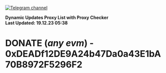 [![Telegram channel](https://img.shields.io/endpoint?url=https://runkit.io/damiankrawczyk/telegram-badge/branches/master?url=https://t.me/n4z4v0d)](https://t.me/n4z4v0d) 

**Dynamic Updates Proxy List with Proxy Checker**  
**Last Updated: 19.12.23 05:38**

# DONATE (_any evm_) - 0xDEADf12DE9A24b47Da0a43E1bA70B8972F5296F2
